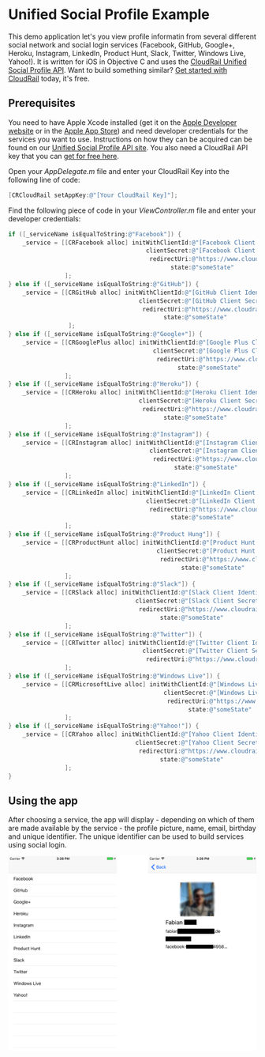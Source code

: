 # Unified Social Profile Example

This demo application let's you view profile informatin from several different social network and social login services (Facebook, GitHub, Google+, Heroku, Instagram, LinkedIn, Product Hunt, Slack, Twitter, Windows Live, Yahoo!).
It is written for iOS in Objective C and uses the [CloudRail Unified Social Profile API](https://cloudrail.com/integrations/interfaces/Profile). Want to build something similar? [Get started with CloudRail](https://cloudrail.com/signup) today, it's free.

## Prerequisites


You need to have Apple Xcode installed (get it on the [Apple Developer website](https://developer.apple.com/xcode/) or in the [Apple App Store](https://itunes.apple.com/de/app/xcode/id497799835?mt=12)) and need developer credentials for the services you want to use. Instructions on how they can be acquired can be found on our [Unified Social Profile API site](https://cloudrail.com/integrations/interfaces/Profile). You also need a CloudRail API key that you can [get for free here](https://cloudrail.com/signup).

Open your *AppDelegate.m* file and enter your CloudRail Key into the following line of code:

```objectivec
[CRCloudRail setAppKey:@"[Your CloudRail Key]"];
```

Find the following piece of code in your *ViewController.m* file and enter your developer credentials:

```objectivec
if ([_serviceName isEqualToString:@"Facebook"]) {
    _service = [[CRFacebook alloc] initWithClientId:@"[Facebook Client Identifier]"
                                       clientSecret:@"[Facebook Client Secret]"
                                        redirectUri:@"https://www.cloudrailauth.com/auth"
                                              state:@"someState"
                ];
} else if ([_serviceName isEqualToString:@"GitHub"]) {
    _service = [[CRGitHub alloc] initWithClientId:@"[GitHub Client Identifier]"
                                     clientSecret:@"[GitHub Client Secret]"
                                      redirectUri:@"https://www.cloudrailauth.com/auth"
                                            state:@"someState"
                 ];
} else if ([_serviceName isEqualToString:@"Google+"]) {
    _service = [[CRGooglePlus alloc] initWithClientId:@"[Google Plus Client Identifier]"
                                         clientSecret:@"[Google Plus Client Secret]"
                                          redirectUri:@"https://www.cloudrailauth.com/auth"
                                                state:@"someState"
                ];
} else if ([_serviceName isEqualToString:@"Heroku"]) {
    _service = [[CRHeroku alloc] initWithClientId:@"[Heroku Client Identifier]"
                                     clientSecret:@"[Heroku Client Secret]"
                                      redirectUri:@"https://www.cloudrailauth.com/auth"
                                            state:@"someState"
                ];
} else if ([_serviceName isEqualToString:@"Instagram"]) {
    _service = [[CRInstagram alloc] initWithClientId:@"[Instagram Client Identifier]"
                                        clientSecret:@"[Instagram Client Secret]"
                                         redirectUri:@"https://www.cloudrailauth.com/auth"
                                               state:@"someState"
                ];
} else if ([_serviceName isEqualToString:@"LinkedIn"]) {
    _service = [[CRLinkedIn alloc] initWithClientId:@"[LinkedIn Client Identifier]"
                                       clientSecret:@"[LinkedIn Client Secret]"
                                        redirectUri:@"https://www.cloudrailauth.com/auth"
                                              state:@"someState"
                ];
} else if ([_serviceName isEqualToString:@"Product Hung"]) {
    _service = [[CRProductHunt alloc] initWithClientId:@"[Product Hunt Client Identifier]"
                                          clientSecret:@"[Product Hunt Client Secret]"
                                           redirectUri:@"https://www.cloudrailauth.com/auth"
                                                 state:@"someState"
                ];
} else if ([_serviceName isEqualToString:@"Slack"]) {
    _service = [[CRSlack alloc] initWithClientId:@"[Slack Client Identifier]"
                                    clientSecret:@"[Slack Client Secret]"
                                     redirectUri:@"https://www.cloudrailauth.com/auth"
                                           state:@"someState"
                ];
} else if ([_serviceName isEqualToString:@"Twitter"]) {
    _service = [[CRTwitter alloc] initWithClientId:@"[Twitter Client Identifier]"
                                      clientSecret:@"[Twitter Client Secret]"
                                       redirectUri:@"https://www.cloudrailauth.com/auth"
                ];
} else if ([_serviceName isEqualToString:@"Windows Live"]) {
    _service = [[CRMicrosoftLive alloc] initWithClientId:@"[Windows Live Client Identifier]"
                                            clientSecret:@"[Windows Live Client Secret]"
                                             redirectUri:@"https://www.cloudrailauth.com/auth"
                                                   state:@"someState"
                ];
} else if ([_serviceName isEqualToString:@"Yahoo!"]) {
    _service = [[CRYahoo alloc] initWithClientId:@"[Yahoo Client Identifier]"
                                    clientSecret:@"[Yahoo Client Secret]"
                                     redirectUri:@"https://www.cloudrailauth.com/auth"
                                           state:@"someState"
                ];
}
```

## Using the app

After choosing a service, the app will display - depending on which of them are made available by the service - the profile picture, name, email, birthday and unique identifier. The unique identifier can be used to build services using social login.

![screenhot](https://github.com/CloudRail/cloudrail.github.io/raw/master/img/ios_demo_unified_social_profile.png)